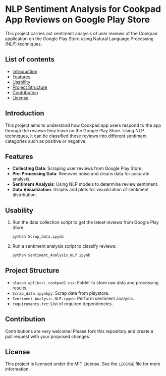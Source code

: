 # NLP Sentiment Analysis for Cookpad App Reviews on Google Play Store

This project carries out sentiment analysis of user reviews of the Cookpad application on the Google Play Store using Natural Language Processing (NLP) techniques.

## List of contents
- [Introduction](#introduction)
- [Features](#features)
- [Usability](#usability)
- [Project Structure](#project-structure)
- [Contribution](#contribution)
- [License](#license)

## Introduction
This project aims to understand how Cookpad app users respond to the app through the reviews they leave on the Google Play Store. Using NLP techniques, it can be classified these reviews into different sentiment categories such as positive or negative.

## Features
- **Collecting Data**: Scraping user reviews from Google Play Store.
- **Pre-Processing Data**: Removes noise and cleans data for accurate analysis.
- **Sentiment Analysis**: Using NLP models to determine review sentiment.
- **Data Visualization**: Graphs and plots for visualization of sentiment distribution.


## Usability
1. Run the data collection script to get the latest reviews from Google Play Store:
    ```sh
    python Scrap_data.ipynb
    ```
2. Run a sentiment analysis script to classify reviews:
    ```sh
    python Sentiment_Analysis_NLP.ipynb
    ```


## Project Structure
- `ulasan_aplikasi_cookpad2.csv`: Folder to store raw data and processing results.
- `Scrap_data.ipynbpy`: Scrap data from playstore.
- `Sentiment_Analysis_NLP.ipynb`: Perform sentiment analysis.
- `requirements.txt`: List of required dependencies.

## Contribution
Contributions are very welcome! Please fork this repository and create a pull request with your proposed changes.

## License
This project is licensed under the MIT License. See the `LICENSE` file for more information.

